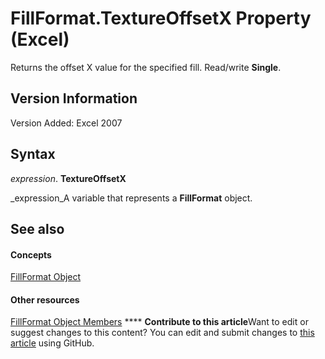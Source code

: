 
# FillFormat.TextureOffsetX Property (Excel)

Returns the offset X value for the specified fill. Read/write  **Single**.


## Version Information

Version Added: Excel 2007 


## Syntax

 _expression_. **TextureOffsetX**

 _expression_A variable that represents a  **FillFormat** object.


## See also


#### Concepts


 [FillFormat Object](b602e09e-97ab-bfbe-1796-bc44ebb7dc28.md)
#### Other resources


 [FillFormat Object Members](da1a1680-4b9d-c6fb-6562-bf1ec9f57921.md)
****   **Contribute to this article**Want to edit or suggest changes to this content? You can edit and submit changes to  [this article](https://github.com/jhershey00/VBA_Excel_Test/OpenXMLCon/articles/c2f8f9d1-815c-cadc-e21b-041cb0eeea3c.md) using GitHub.

